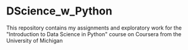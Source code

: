 # DScience_w_Python
This repository contains my assignments and exploratory work for the "Introduction to Data Science in Python" course on Coursera from the University of Michigan
